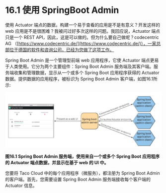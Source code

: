 # 16.1 使用 SpringBoot Admin

使用 Actuator 端点的数据，构建一个易于查看的应用是不是有意义？开发这样的 web 应用是不是很困难？我被问过好多次这样的问题。我回应说，Actuator 端点只是一个 REST API，因此，这是可以做的。但为什么要自己做呢？codecentric AG （[https://www.codecentric.de/](https://www.codecentric.de/)），一家总部位于德国的软件和咨询公司，已经为您做了这项工作。

Spring Boot Admin 是一个管理型前端 web 应用程序，它使 Actuator 端点更易于人类使用。它分为两个主要组件：Spring Boot Admin 服务端及其客户端。服务端收集和管理数据，显示从一个或多个 Spring Boot 应用程序获得的 Actuator 数据。提供数据的应用程序，被标识为 Spring Boot Admin 客户端，如图16.1所示:

![](../../assets/16.1.png)

**图16.1 Spring Boot Admin 服务端，使用来自一个或多个 Spring Boot 应用程序的 Actuator 端点数据，并显示在基于 web 的 UI 中。**

您要将 Taco Cloud 中的每个应用程序（微服务），都注册为 Spring Boot Admin 的客户端。首先，您需要设置 Spring Boot Admin 服务端接收每个客户端的 Actuator 信息。
